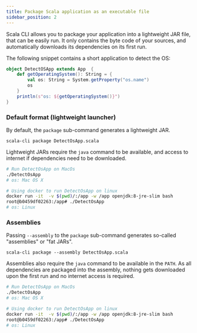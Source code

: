 ```yaml
---
title: Package Scala application as an executable file
sidebar_position: 2
---
```


Scala CLI allows you to package your application into a lightweight JAR file, that can be easily run.
It only contains the byte code of your sources, and automatically downloads its dependencies on its first run.

The following snippet contains a short application to detect the OS:
```scala name:DetectOsApp.scala
object DetectOSApp extends App  {
    def getOperatingSystem(): String = {
        val os: String = System.getProperty("os.name")
        os
    }
    println(s"os: ${getOperatingSystem()}")
}
```

### Default format (lightweight launcher)

By default, the `package` sub-command generates a lightweight JAR.

```scala-cli
scala-cli package DetectOsApp.scala
```

<!-- Expected:
Wrote DetectOsApp, run it with
  ./DetectOsApp
-->

Lightweight JARs require the `java` command to be available, and access to internet if dependencies need to be downloaded.

```bash
# Run DetectOsApp on MacOs 
./DetectOsApp
# os: Mac OS X
```

```bash
# Using docker to run DetectOsApp on linux
docker run -it  -v $(pwd)/:/app -w /app openjdk:8-jre-slim bash
root@b0459df02263:/app# ./DetectOsApp
# os: Linux
``` 


### Assemblies
Passing `--assembly` to the `package` sub-command generates so-called "assemblies" or "fat JARs". 

```scala-cli
scala-cli package --assembly DetectOsApp.scala
```

Assemblies also require the `java` command to be available in the `PATH`. As all dependencies are packaged into the assembly, nothing gets downloaded upon the first run and no internet access is required.

```bash
# Run DetectOsApp on MacOs 
./DetectOsApp
# os: Mac OS X
```

```bash
# Using docker to run DetectOsApp on linux
docker run -it  -v $(pwd)/:/app -w /app openjdk:8-jre-slim bash
root@b0459df02263:/app# ./DetectOsApp
# os: Linux
``` 